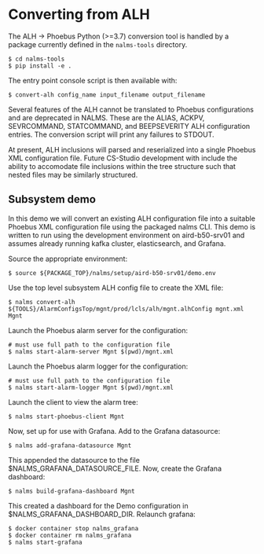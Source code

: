 # Converting from ALH

The ALH -> Phoebus Python (>=3.7) conversion tool is handled by a package currently defined in the `nalms-tools` directory. 

```
$ cd nalms-tools
$ pip install -e .
```

The entry point console script is then available with:

```
$ convert-alh config_name input_filename output_filename
```

Several features of the ALH cannot be translated to Phoebus configurations and are deprecated in NALMS. These are the ALIAS, ACKPV, SEVRCOMMAND, STATCOMMAND, and BEEPSEVERITY ALH configuration entries. The conversion script will print any failures to STDOUT.

At present, ALH inclusions will parsed and reserialized into a single Phoebus XML configuration file. Future CS-Studio development with include the ability to accomodate file inclusions within the tree structure such that nested files may be similarly structured.

## Subsystem demo
In this demo we will convert an existing ALH configuration file into a suitable Phoebus XML configuration file using the packaged nalms CLI. This demo is written to run using the development environment on aird-b50-srv01 and assumes already running kafka cluster, elasticsearch, and Grafana.

Source the appropriate environment:
```
$ source ${PACKAGE_TOP}/nalms/setup/aird-b50-srv01/demo.env
```

Use the top level subsystem ALH config file to create the XML file:
```
$ nalms convert-alh ${TOOLS}/AlarmConfigsTop/mgnt/prod/lcls/alh/mgnt.alhConfig mgnt.xml Mgnt
```

Launch the Phoebus alarm server for the configuration:
```
# must use full path to the configuration file
$ nalms start-alarm-server Mgnt $(pwd)/mgnt.xml
```

Launch the Phoebus alarm logger for the configuration:
```
# must use full path to the configuration file
$ nalms start-alarm-logger Mgnt $(pwd)/mgnt.xml
```

Launch the client to view the alarm tree:
```
$ nalms start-phoebus-client Mgnt
```

Now, set up for use with Grafana. Add to the Grafana datasource:
```
$ nalms add-grafana-datasource Mgnt
```

This appended the datasource to the file $NALMS_GRAFANA_DATASOURCE_FILE. Now, create the Grafana dashboard:
```
$ nalms build-grafana-dashboard Mgnt
```

This created a dashboard for the Demo configuration in $NALMS_GRAFANA_DASHBOARD_DIR. Relaunch grafana:

```
$ docker container stop nalms_grafana
$ docker container rm nalms_grafana
$ nalms start-grafana
```
